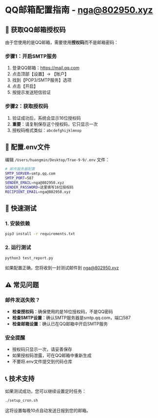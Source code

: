 # QQ邮箱配置指南 - nga@802950.xyz

## 🔧 获取QQ邮箱授权码

由于您使用的是QQ邮箱，需要使用**授权码**而不是邮箱密码：

### 步骤1：开启SMTP服务
1. 登录QQ邮箱：https://mail.qq.com
2. 点击顶部【设置】→ 【账户】
3. 找到【POP3/SMTP服务】选项
4. 点击【开启】
5. 按提示发送短信验证

### 步骤2：获取授权码
1. 验证成功后，系统会显示16位授权码
2. **重要**：请复制保存这个授权码，它只显示一次
3. 授权码格式类似：`abcdefghijklmnop`

## 📝 配置.env文件

编辑 `/Users/huangmin/Desktop/Trae-9-9/.env` 文件：

```bash
# 邮件服务器配置
SMTP_SERVER=smtp.qq.com
SMTP_PORT=587
SENDER_EMAIL=nga@802950.xyz
SENDER_PASSWORD=这里填写16位授权码
RECIPIENT_EMAIL=nga@802950.xyz
```

## 🚀 快速测试

### 1. 安装依赖
```bash
pip3 install -r requirements.txt
```

### 2. 运行测试
```bash
python3 test_report.py
```

如果配置正确，您将收到一封测试邮件到 nga@802950.xyz

## ⚠️ 常见问题

### 邮件发送失败？
- **检查授权码**：确保使用的是16位授权码，不是QQ密码
- **检查SMTP设置**：确认SMTP服务器是smtp.qq.com，端口587
- **检查邮箱设置**：确认已在QQ邮箱中开启SMTP服务

### 安全提醒
- 授权码只显示一次，请妥善保存
- 如果授权码泄露，可在QQ邮箱中重新生成
- 不要将.env文件提交到代码仓库

## 📞 技术支持

如果测试成功，您可以继续设置定时任务：
```bash
./setup_cron.sh
```

这将设置每晚10点自动发送日报到您的邮箱。